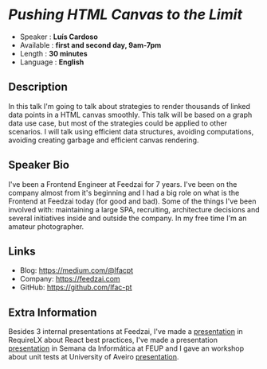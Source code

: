 _Pushing HTML Canvas to the Limit_
=========================

* Speaker   : **Luís Cardoso**
* Available : **first and second day, 9am-7pm**
* Length    : **30 minutes**
* Language  : **English**

Description
-----------

In this talk I'm going to talk about strategies to render thousands of linked data points in a HTML canvas smoothly. 
This talk will be based on a graph data use case, but most of the strategies could be applied to other scenarios. 
I will talk using efficient data structures, avoiding computations, avoiding creating garbage and efficient canvas rendering.


Speaker Bio
-----------

I've been a Frontend Engineer at Feedzai for 7 years. I've been on the company almost from it's beginning and I had a big role on
what is the Frontend at Feedzai today (for good and bad). Some of the things I've been involved with: maintaining a 
large SPA, recruiting, architecture decisions and several initiatives inside and outside the company. 
In my free time I'm an amateur photographer.

Links
-----

* Blog: https://medium.com/@lfacpt
* Company: https://feedzai.com
* GitHub: https://github.com/lfac-pt

Extra Information
-----------------

Besides 3 internal presentations at Feedzai, I've made a [presentation](https://www.youtube.com/watch?v=I3qRD1v2xq4) in RequireLX 
about React best practices, I've made a presentation [presentation](https://www.linkedin.com/feed/update/urn:li:activity:6469204893960847360) in Semana da Informática at FEUP and I gave an workshop about unit tests 
at University of Aveiro [presentation](https://www.linkedin.com/feed/update/urn:li:activity:6475734652232491008).
